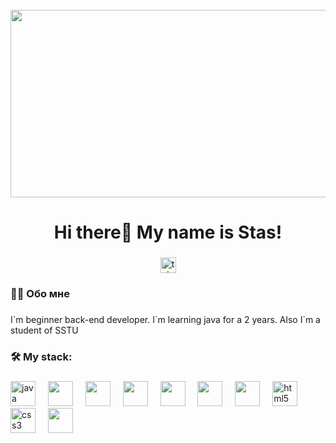 <br clear="both">

<div align="center">
  <img height="300" width="600" src="https://user-images.githubusercontent.com/74038190/225813708-98b745f2-7d22-48cf-9150-083f1b00d6c9.gif"  />
</div>

###

<h1 align="center">Hi there👋 My name is Stas!</h1>

###

<div align="center">
  <a href="https://t.me/staxxsssss" target="_blank">
    <img src="https://img.shields.io/static/v1?message=Telegram&logo=telegram&label=&color=2CA5E0&logoColor=white&labelColor=&style=for-the-badge" height="25" alt="telegram logo"  />
  </a>
</div>

###

<h3 align="left">👩‍💻  Обо мне</h3>

###

<p align="left">I`m beginner back-end developer. I`m learning java for a 2 years. Also I`m a student of SSTU</p>

###

<h3 align="left">🛠 My stack:</h3>

###

<div align="left">
  
  <img src="https://cdn.jsdelivr.net/gh/devicons/devicon@latest/icons/java/java-original-wordmark.svg" height="40" alt="java logo"/>
  <img width="12" />
  <img src="https://cdn.jsdelivr.net/gh/devicons/devicon@latest/icons/spring/spring-original-wordmark.svg"  height="40"/>
  <img width="12"/>
  <img src="https://cdn.jsdelivr.net/gh/devicons/devicon@latest/icons/postgresql/postgresql-original.svg"  height="40"/>
  <img width="12" />
  <img src="https://cdn.jsdelivr.net/gh/devicons/devicon@latest/icons/spring/spring-original-wordmark.svg"  height="40"/>
  <img width="12" />
  <img src="https://cdn.jsdelivr.net/gh/devicons/devicon@latest/icons/apachekafka/apachekafka-original-wordmark.svg"  height="40"/>
  <img width="12" />
  <img src="https://cdn.jsdelivr.net/gh/devicons/devicon@latest/icons/python/python-original.svg"  height="40"/>
  <img width="12" />
  <img src="https://cdn.jsdelivr.net/gh/devicons/devicon@latest/icons/go/go-original.svg"  height="40"/>
  <img width="12" />        
  <img src="https://cdn.jsdelivr.net/gh/devicons/devicon/icons/html5/html5-original.svg" height="40" alt="html5 logo"  />
  <img width="12" />
  <img src="https://cdn.jsdelivr.net/gh/devicons/devicon/icons/css3/css3-original.svg" height="40" alt="css3 logo"  />
  <img width="12" />
  <img src="https://cdn.jsdelivr.net/gh/devicons/devicon@latest/icons/intellij/intellij-original.svg"  height="40"/>      
  <img width="12" />

</div>

###



